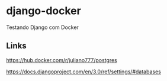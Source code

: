 # django-docker

Testando Django com Docker

## Links



https://hub.docker.com/r/juliano777/postgres

https://docs.djangoproject.com/en/3.0/ref/settings/#databases